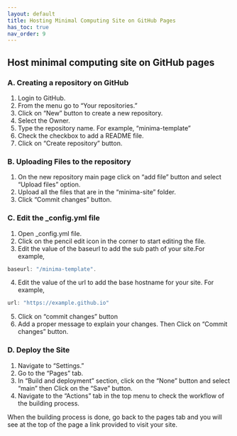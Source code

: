 ```yaml
---
layout: default
title: Hosting Minimal Computing Site on GitHub Pages
has_toc: true
nav_order: 9
---
```


## Host minimal computing site on GitHub pages 

### A. Creating a repository on GitHub
1. Login to GitHub. 
2. From the menu go to “Your repositories.” 
3. Click on “New” button to create a new repository. 
4. Select the Owner. 
5. Type the repository name. For example, “minima-template” 
6. Check the checkbox to add a README file. 
7. Click on “Create repository” button. 

### B. Uploading Files to the repository

1. On the new repository main page click on “add file” button and select “Upload files” option. 
2. Upload all the files that are in the “minima-site” folder. 
3. Click “Commit changes” button. 

### C. Edit the _config.yml file
1. Open _config.yml file. 
2. Click on the pencil edit icon in the corner to start editing the file. 
3. Edit the value of the baseurl to add the sub path of your site.For example,
```ts
baseurl: "/minima-template". 
```
4. Edit the value of the url to add the base hostname for your site. For example,
```ts
url: "https://example.github.io" 
```
5. Click on “commit changes” button 
6. Add a proper message to explain your changes. Then Click on “Commit changes” button. 

### D. Deploy the Site 

1. Navigate to “Settings.” 
2. Go to the “Pages” tab. 
3. In “Build and deployment” section, click on the “None” button and select “main” then Click on the “Save” button. 
4. Navigate to the “Actions” tab in the top menu to check the workflow of the building process. 

When the building process is done, go back to the pages tab and you will see at the top of the page a link provided to visit your site. 